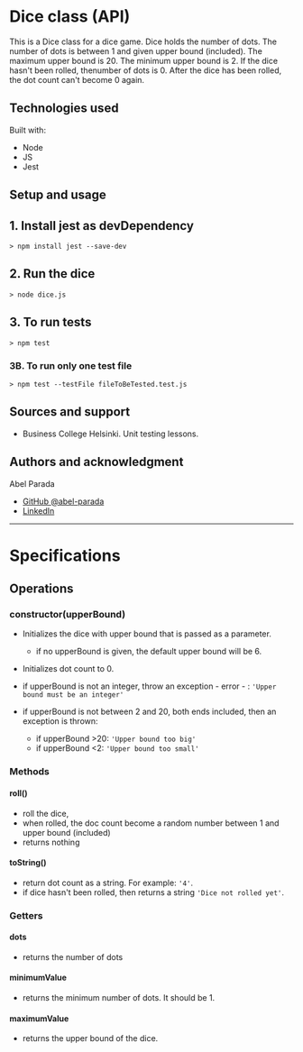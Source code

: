 # Dice class (API)

This is a Dice class for a dice game. Dice holds the number of dots. The number of dots is between 1 and given upper bound (included). The maximum upper bound is 20. The minimum upper bound is 2. If the dice hasn't been rolled, thenumber of dots is 0. After the dice has been rolled, the dot count can't become 0 again.

## Technologies used

Built with:

- Node
- JS
- Jest

## Setup and usage

## 1. Install jest as devDependency

```shell
> npm install jest --save-dev
```

## 2. Run the dice

```shell
> node dice.js
```

## 3. To run tests

```shell
> npm test
```

### 3B. To run only one test file

```shell
> npm test --testFile fileToBeTested.test.js
```

<!--
## Screenshots

![alt text](main.png) "Main View"

![alt text](solution.png) "Solution view" -->

## Sources and support

- Business College Helsinki. Unit testing lessons.

## Authors and acknowledgment

Abel Parada

- [GitHub @abel-parada](https://github.com/abel-parada)
- [LinkedIn](https://www.linkedin.com/in/abelparadamillan/)

---

# Specifications

## Operations

### **constructor(upperBound)**

- Initializes the dice with upper bound that is passed as a parameter.
  - if no upperBound is given, the default upper bound will be 6.
- Initializes dot count to 0.

- if upperBound is not an integer, throw an exception - error - :
  `'Upper bound must be an integer'`

- if upperBound is not between 2 and 20, both ends included, then an exception is thrown:
  - if upperBound >20: `'Upper bound too big'`
  - if upperBound <2: `'Upper bound too small'`

### Methods

#### **roll()**

- roll the dice,
- when rolled, the doc count become a random number between 1 and upper bound (included)
- returns nothing

#### **toString()**

- return dot count as a string. For example: `'4'`.
- if dice hasn't been rolled, then returns a string `'Dice not rolled yet'`.

### Getters

#### **dots**

- returns the number of dots

#### **minimumValue**

- returns the minimum number of dots. It should be 1.

#### **maximumValue**

- returns the upper bound of the dice.
